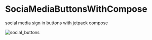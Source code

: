 # SociaMediaButtonsWithCompose
social media sign in buttons with jetpack compose



![social_buttons](https://github.com/yusufayd1n/SociaMediaButtonsWithCompose/assets/78793991/5245e851-9a4d-4a6e-9e73-4ce70b73ea37)
